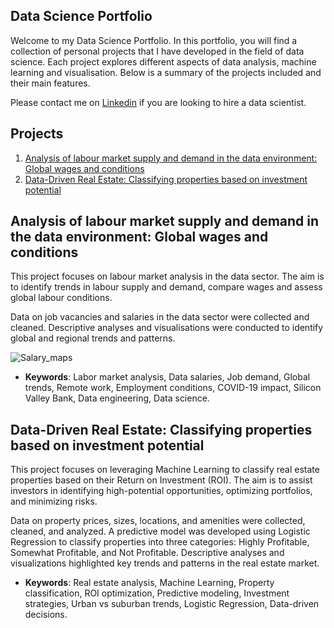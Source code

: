 ## Data Science Portfolio

Welcome to my Data Science Portfolio. In this portfolio, you will find a collection of personal projects that I have developed in the field of data science. Each project explores different aspects of data analysis, machine learning and visualisation. Below is a summary of the projects included and their main features.

Please contact me on [Linkedin](linkedin.com/in/noelia-montiel-sánchez-82a8901b7/) if you are looking to hire a data scientist.

## **Projects**   
1. [Analysis of labour market supply and demand in the data environment: Global wages and conditions](#id1)
2. [Data-Driven Real Estate: Classifying properties based on investment potential](#id2)

## Analysis of labour market supply and demand in the data environment: Global wages and conditions <a name="id1"></a>

This project focuses on labour market analysis in the data sector. The aim is to identify trends in labour supply and demand, compare wages and assess global labour conditions.

Data on job vacancies and salaries in the data sector were collected and cleaned. Descriptive analyses and visualisations were conducted to identify global and regional trends and patterns.

![Salary_maps](https://github.com/user-attachments/assets/0ed9286e-ca02-43e5-ba86-94bd4092f1bb)

- **Keywords**: Labor market analysis, Data salaries, Job demand, Global trends, Remote work, Employment conditions, COVID-19 impact, Silicon Valley Bank, Data engineering, Data science.

## Data-Driven Real Estate: Classifying properties based on investment potential <a name="id2"></a>

This project focuses on leveraging Machine Learning to classify real estate properties based on their Return on Investment (ROI). The aim is to assist investors in identifying high-potential opportunities, optimizing portfolios, and minimizing risks.

Data on property prices, sizes, locations, and amenities were collected, cleaned, and analyzed. A predictive model was developed using Logistic Regression to classify properties into three categories: Highly Profitable, Somewhat Profitable, and Not Profitable. Descriptive analyses and visualizations highlighted key trends and patterns in the real estate market.

- **Keywords**: Real estate analysis, Machine Learning, Property classification, ROI optimization, Predictive modeling, Investment strategies, Urban vs suburban trends, Logistic Regression, Data-driven decisions.

